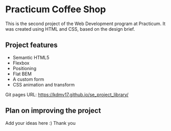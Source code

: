 # Practicum Coffee Shop

This is the second project of the Web Development program at Practicum. It was created using HTML and CSS, based on the design brief.

## Project features

- Semantic HTML5
- Flexbox
- Positioning
- Flat BEM
- A custom form
- CSS animation and transform

Git pages URL: https://kdmv17.github.io/se_project_library/


## Plan on improving the project


Add your ideas here :)
Thank you
